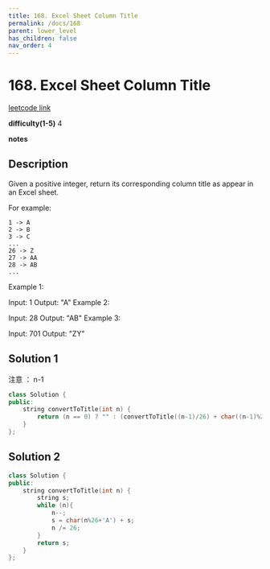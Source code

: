 ```yaml
---
title: 168. Excel Sheet Column Title
permalink: /docs/168
parent: lower_level
has_children: false
nav_order: 4
---
```

# 168. Excel Sheet Column Title
[leetcode link](https://leetcode.com/problems/excel-sheet-column-title/)

**difficulty(1-5)** 
4

**notes**   


## Description

Given a positive integer, return its corresponding column title as appear in an Excel sheet.

For example:

    1 -> A
    2 -> B
    3 -> C
    ...
    26 -> Z
    27 -> AA
    28 -> AB 
    ...
Example 1:

Input: 1
Output: "A"
Example 2:

Input: 28
Output: "AB"
Example 3:

Input: 701
Output: "ZY"

## Solution 1
注意 ： n-1  
```c++
class Solution {
public:
    string convertToTitle(int n) {
        return (n == 0) ? "" : (convertToTitle((n-1)/26) + char((n-1)%26+'A'));
    }
};
```
## Solution 2
```c++
class Solution {
public:
    string convertToTitle(int n) {
        string s;
        while (n){
            n--;
            s = char(n%26+'A') + s;
            n /= 26;
        }
        return s;
    }
};
```

<!-- 
Default label
{: .label }

Blue label
{: .label .label-blue }

Stable
{: .label .label-green }

New release
{: .label .label-purple }

Coming soon
{: .label .label-yellow }

Deprecated
{: .label .label-red } -->
